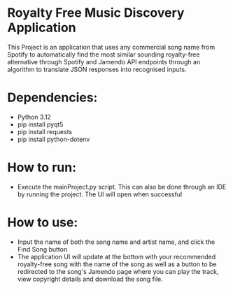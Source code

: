 # Royalty Free Music Discovery Application

This Project is an application that uses any commercial song name from Spotify to automatically find the most similar sounding royalty-free alternative through Spotify and Jamendo API endpoints through an algorithm to translate JSON responses into recognised inputs.

# Dependencies:
- Python 3.12
- pip install pyqt5
- pip install requests
- pip install python-dotenv

# How to run:
- Execute the mainProject.py script. This can also be done through an IDE by running the project. The UI will open when successful

# How to use:
- Input the name of both the song name and artist name, and click the Find Song button
- The application UI will update at the bottom with your recommended royalty-free song with the name of the song as well as a button to be redirected to the song's Jamendo page where you can play the track, view copyright details and download the song file.
